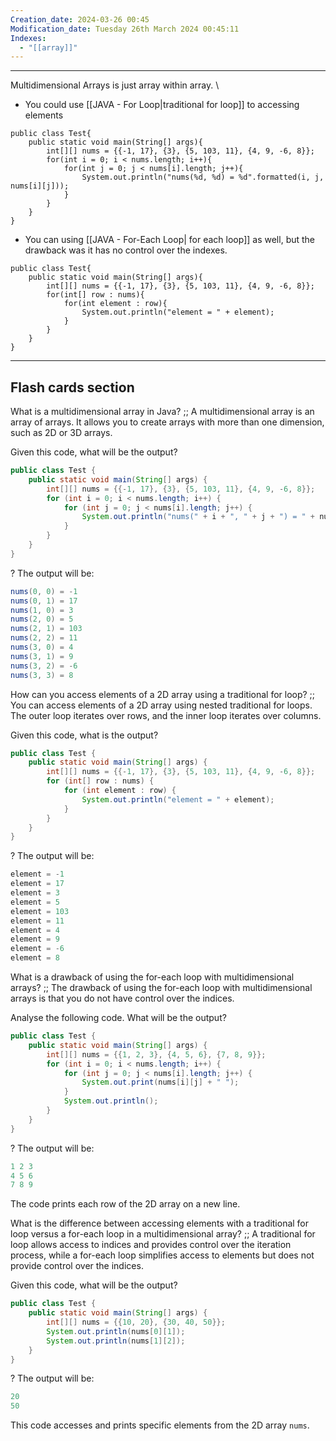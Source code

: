 ```yaml
---
Creation_date: 2024-03-26 00:45
Modification_date: Tuesday 26th March 2024 00:45:11
Indexes:
  - "[[array]]"
---
```


----
Multidimensional Arrays is just array within array.
\
- You could use [[JAVA - For Loop|traditional for loop]] to accessing elements

```run-java
public class Test{
	public static void main(String[] args){
		int[][] nums = {{-1, 17}, {3}, {5, 103, 11}, {4, 9, -6, 8}};
		for(int i = 0; i < nums.length; i++){
			for(int j = 0; j < nums[i].length; j++){
				System.out.println("nums(%d, %d) = %d".formatted(i, j, nums[i][j]));
			}
		}
	}
}
```


- You can using [[JAVA - For-Each Loop| for each loop]] as well, but the drawback was it has no control over the indexes.

```run-java
public class Test{
	public static void main(String[] args){
		int[][] nums = {{-1, 17}, {3}, {5, 103, 11}, {4, 9, -6, 8}};
		for(int[] row : nums){
			for(int element : row){
				System.out.println("element = " + element);
			}
		}
	}
}
```



---
## Flash cards section

What is a multidimensional array in Java? ;; A multidimensional array is an array of arrays. It allows you to create arrays with more than one dimension, such as 2D or 3D arrays.

Given this code, what will be the output?
```java
public class Test {
    public static void main(String[] args) {
        int[][] nums = {{-1, 17}, {3}, {5, 103, 11}, {4, 9, -6, 8}};
        for (int i = 0; i < nums.length; i++) {
            for (int j = 0; j < nums[i].length; j++) {
                System.out.println("nums(" + i + ", " + j + ") = " + nums[i][j]);
            }
        }
    }
}
```
?
The output will be:
```java
nums(0, 0) = -1
nums(0, 1) = 17
nums(1, 0) = 3
nums(2, 0) = 5
nums(2, 1) = 103
nums(2, 2) = 11
nums(3, 0) = 4
nums(3, 1) = 9
nums(3, 2) = -6
nums(3, 3) = 8
```

How can you access elements of a 2D array using a traditional for loop? ;; You can access elements of a 2D array using nested traditional for loops. The outer loop iterates over rows, and the inner loop iterates over columns.

Given this code, what is the output?
```java
public class Test {
    public static void main(String[] args) {
        int[][] nums = {{-1, 17}, {3}, {5, 103, 11}, {4, 9, -6, 8}};
        for (int[] row : nums) {
            for (int element : row) {
                System.out.println("element = " + element);
            }
        }
    }
}
```
?
The output will be:
```java
element = -1
element = 17
element = 3
element = 5
element = 103
element = 11
element = 4
element = 9
element = -6
element = 8
```

What is a drawback of using the for-each loop with multidimensional arrays? ;; The drawback of using the for-each loop with multidimensional arrays is that you do not have control over the indices.

Analyse the following code. What will be the output?
```java
public class Test {
    public static void main(String[] args) {
        int[][] nums = {{1, 2, 3}, {4, 5, 6}, {7, 8, 9}};
        for (int i = 0; i < nums.length; i++) {
            for (int j = 0; j < nums[i].length; j++) {
                System.out.print(nums[i][j] + " ");
            }
            System.out.println();
        }
    }
}
```
?
The output will be:
```java
1 2 3 
4 5 6 
7 8 9 
```
The code prints each row of the 2D array on a new line.

What is the difference between accessing elements with a traditional for loop versus a for-each loop in a multidimensional array? ;; A traditional for loop allows access to indices and provides control over the iteration process, while a for-each loop simplifies access to elements but does not provide control over the indices.

Given this code, what will be the output?
```java
public class Test {
    public static void main(String[] args) {
        int[][] nums = {{10, 20}, {30, 40, 50}};
        System.out.println(nums[0][1]);
        System.out.println(nums[1][2]);
    }
}
```
?
The output will be:
```java
20
50
```
This code accesses and prints specific elements from the 2D array `nums`.













